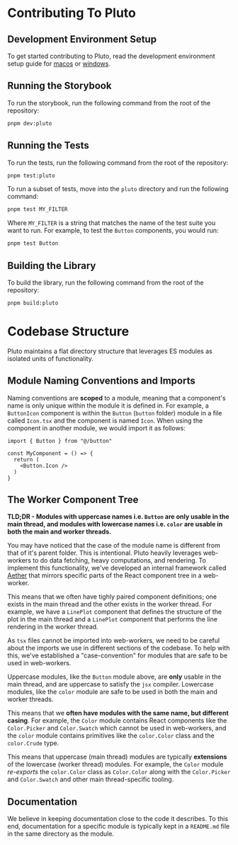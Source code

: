 # Contributing To Pluto

## Development Environment Setup

To get started contributing to Pluto, read the development environment setup guide for
[macos](../docs/tech/setup-macos.md) or [windows](../docs/tech/setup-windows.md).
  
## Running the Storybook

To run the storybook, run the following command from the root of the repository:

```bash
pnpm dev:pluto
```

## Running the Tests

To run the tests, run the following command from the root of the repository:

```bash
pnpm test:pluto
```

To run a subset of tests, move into the `pluto` directory and run the following command:

```bash
pnpm test MY_FILTER
```

Where `MY_FILTER` is a string that matches the name of the test suite you want to run.
For example, to test the `Button` components, you would run:

```bash
pnpm test Button
```

## Building the Library

To build the library, run the following command from the root of the repository:

```bash
pnpm build:pluto
```

# Codebase Structure

Pluto maintains a flat directory structure that leverages ES modules as isolated units 
of functionality. 

## Module Naming Conventions and Imports

Naming conventions are **scoped** to a module, meaning that a component's name is only 
unique within the module it is defined in. For example, a `ButtonIcon` component is 
within the `Button` (`button` folder) module in a file called `Icon.tsx` and the 
component is named `Icon`. When using the component in another module, we would import 
it as follows:

```tsx
import { Button } from "@/button"

const MyComponent = () => {
  return (
    <Button.Icon />
  )
}
```

## The Worker Component Tree

**TLD;DR - Modules with uppercase names i.e. `Button` are only usable in the main
thread, and modules with lowercase names i.e. `color` are usable in both the main and
worker threads.**

You may have noticed that the case of the module name is different from that of it's
parent folder. This is intentional. Pluto heavily leverages web-workers to do data 
fetching, heavy computations, and rendering. To implement this functionality, we've 
developed an internal framework called [Aether](src/aether/README.md) that mirrors 
specific parts of the React component tree in a web-worker. 

This means that we often have tighly paired component definitions; one exists in the 
main thread and the other exists in the worker thread. For example, we have a `LinePlot`
component that defines the structure of the plot in the main thread and a `LinePlot`
component that performs the line rendering in the worker thread.

As `tsx` files cannot be imported into web-workers, we need to be careful about the 
imports we use in different sections of the codebase. To help with this, we've 
established a "case-convention" for modules that are safe to be used in web-workers.

Uppercase modules, like the `Button` module above, are **only** usable in the main 
thread, and are uppercase to satisfy the `jsx` compiler. Lowercase modules, like the
`color` module are safe to be used in both the main and worker threads.

This means that we **often have modules with the same name, but different casing**. For
example, the `Color` module contains React components like the `Color.Picker` and
`Color.Swatch` which cannot be used in web-workers, and the `color` module contains
primitives like the `color.Color` class and the `color.Crude` type. 

This means that uppercase (main thread) modules are typically **extensions** of the
lowercase (worker thread) modules. For example, the `Color` module *re-exports* the
`color.Color` class as `Color.Color` along with the `Color.Picker` and `Color.Swatch`
and other main thread-specific tooling.

## Documentation

We believe in keeping documentation close to the code it describes. To this end,
documentation for a specific module is typically kept in a `README.md` file in the
same directory as the module. 
